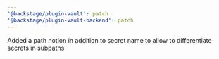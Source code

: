 ```yaml
---
'@backstage/plugin-vault': patch
'@backstage/plugin-vault-backend': patch
---
```


Added a path notion in addition to secret name to allow to differentiate secrets in subpaths
